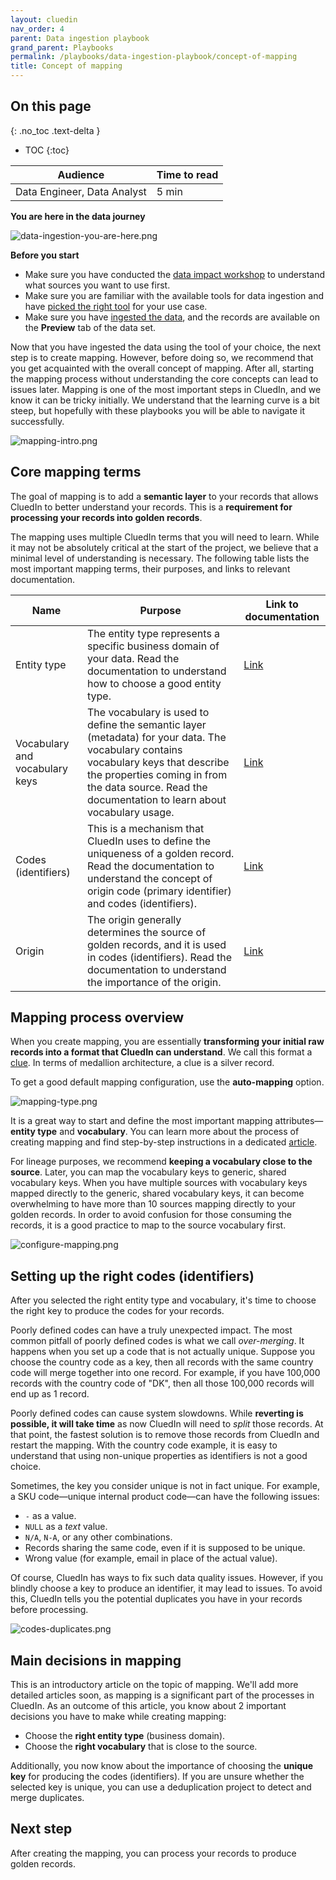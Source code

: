 ```yaml
---
layout: cluedin
nav_order: 4
parent: Data ingestion playbook
grand_parent: Playbooks
permalink: /playbooks/data-ingestion-playbook/concept-of-mapping
title: Concept of mapping
---
```

## On this page
{: .no_toc .text-delta }
- TOC
{:toc}

| Audience | Time to read |
|--|--|
| Data Engineer, Data Analyst | 5 min |

**You are here in the data journey**

![data-ingestion-you-are-here.png](../../assets/images/playbooks/data-ingestion-you-are-here.png)

**Before you start**

- Make sure you have conducted the [data impact workshop](/playbooks/data-ingestion-playbook/data-impact-workshop) to understand what sources you want to use first.
- Make sure you are familiar with the available tools for data ingestion and have [picked the right tool](/playbooks/data-ingestion-playbook/pick-the-right-tool) for your use case.
- Make sure you have [ingested the data](/playbooks/data-ingestion-playbook/ingest-data), and the records are available on the **Preview** tab of the data set.

Now that you have ingested the data using the tool of your choice, the next step is to create mapping. However, before doing so, we recommend that you get acquainted with the overall concept of mapping. After all, starting the mapping process without understanding the core concepts can lead to issues later. Mapping is one of the most important steps in CluedIn, and we know it can be tricky initially. We understand that the learning curve is a bit steep, but hopefully with these playbooks you will be able to navigate it successfully.

![mapping-intro.png](../../assets/images/playbooks/mapping-intro.png)

## Core mapping terms

The goal of mapping is to add a **semantic layer** to your records that allows CluedIn to better understand your records. This is a **requirement for processing your records into golden records**.

The mapping uses multiple CluedIn terms that you will need to learn. While it may not be absolutely critical at the start of the project, we believe that a minimal level of understanding is necessary. The following table lists the most important mapping terms, their purposes, and links to relevant documentation.

| Name | Purpose | Link to documentation |
|--|--|--|
| Entity type | The entity type represents a specific business domain of your data. Read the documentation to understand how to choose a good entity type. | [Link](/key-terms-and-features/entity-type) |
| Vocabulary and vocabulary keys | The vocabulary is used to define the semantic layer (metadata) for your data. The vocabulary contains vocabulary keys that describe the properties coming in from the data source. Read the documentation to learn about vocabulary usage. | [Link](/key-terms-and-features/vocabularies) |
| Codes (identifiers) | This is a mechanism that CluedIn uses to define the uniqueness of a golden record. Read the documentation to understand the concept of origin code (primary identifier) and codes (identifiers). | [Link](/key-terms-and-features/entity-codes) |
| Origin | The origin generally determines the source of golden records, and it is used in codes (identifiers). Read the documentation to understand the importance of the origin. | [Link](/key-terms-and-features/origin) |

## Mapping process overview

When you create mapping, you are essentially **transforming your initial raw records into a format that CluedIn can understand**. We call this format a [clue](/key-terms-and-features/data-life-cycle). In terms of medallion architecture, a clue is a silver record.

To get a good default mapping configuration, use the **auto-mapping** option.

![mapping-type.png](../../assets/images/playbooks/mapping-type.png)

It is a great way to start and define the most important mapping attributes—**entity type** and **vocabulary**. You can learn more about the process of creating mapping and find step-by-step instructions in a dedicated [article](/integration/create-mapping).

For lineage purposes, we recommend **keeping a vocabulary close to the source**. Later, you can map the vocabulary keys to generic, shared vocabulary keys. When you have multiple sources with vocabulary keys mapped directly to the generic, shared vocabulary keys, it can become overwhelming to have more than 10 sources mapping directly to your golden records. In order to avoid confusion for those consuming the records, it is a good practice to map to the source vocabulary first.

![configure-mapping.png](../../assets/images/playbooks/configure-mapping.png)

## Setting up the right codes (identifiers)

After you selected the right entity type and vocabulary, it's time to choose the right key to produce the codes for your records.

Poorly defined codes can have a truly unexpected impact. The most common pitfall of poorly defined codes is what we call _over-merging_. It happens when you set up a code that is not actually unique. Suppose you choose the country code as a key, then all records with the same country code will merge together into one record. For example, if you have 100,000 records with the country code of "DK", then all those 100,000 records will end up as 1 record.

Poorly defined codes can cause system slowdowns. While **reverting is possible, it will take time** as now CluedIn will need to _split_ those records. At that point, the fastest solution is to remove those records from CluedIn and restart the mapping. With the country code example, it is easy to understand that using non-unique properties as identifiers is not a good choice.

Sometimes, the key you consider unique is not in fact unique. For example, a SKU code—unique internal product code—can have the following issues:

- `-` as a value.
- `NULL` as a _text_ value.
- `N/A`, `N-A`, or any other combinations.
- Records sharing the same code, even if it is supposed to be unique.
- Wrong value (for example, email in place of the actual value).

Of course, CluedIn has ways to fix such data quality issues. However, if you blindly choose a key to produce an identifier, it may lead to issues. To avoid this, CluedIn tells you the potential duplicates you have in your records before processing.

![codes-duplicates.png](../../assets/images/playbooks/codes-duplicates.png)

## Main decisions in mapping

This is an introductory article on the topic of mapping. We'll add more detailed articles soon, as mapping is a significant part of the processes in CluedIn. As an outcome of this article, you know about 2 important decisions you have to make while creating mapping:

- Choose the **right entity type** (business domain).
- Choose the **right vocabulary** that is close to the source.

Additionally, you now know about the importance of choosing the **unique key** for producing the codes (identifiers). If you are unsure whether the selected key is unique, you can use a deduplication project to detect and merge duplicates.

## Next step

After creating the mapping, you can process your records to produce golden records.